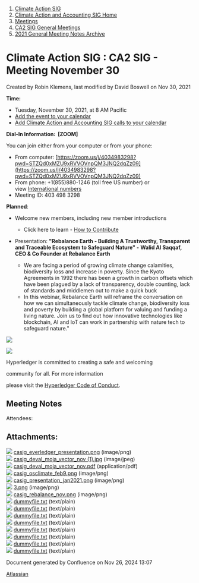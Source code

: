 1. [Climate Action SIG](index.html)
2. [Climate Action and Accounting SIG Home](Climate-Action-and-Accounting-SIG-Home_19005445.html)
3. [Meetings](Meetings_19005583.html)
4. [CA2 SIG General Meetings](CA2-SIG-General-Meetings_19006785.html)
5. [2021 General Meeting Notes Archive](2021-General-Meeting-Notes-Archive_19006648.html)

# Climate Action SIG : CA2 SIG - Meeting November 30

Created by Robin Klemens, last modified by David Boswell on Nov 30, 2021

**Time:**

- Tuesday, November 30, 2021, at 8 AM Pacific
- [Add the event to your calendar](https://lists.hyperledger.org/g/climate-sig/ics/invite.ics?eventid=1336272)
- [Add Climate Action and Accounting SIG calls to your calendar](https://lists.hyperledger.org/g/climate-sig/ics/invite.ics?repeatid=24572)

**Dial-In Information:  \[ZOOM]**

You can join either from your computer or from your phone:

- From computer: [https://zoom.us/j/4034983298?pwd=STZQd0xMZU9xRVVOVnpQM3JNQ2dqZz09](https://zoom.us/j/4034983298?pwd=STZQd0xMZU9xRVVOVnpQM3JNQ2dqZz09)
- From phone: +1(855)880-1246 (toll free US number) or view [International numbers](https://zoom.us/u/bAaJoyznp)
- Meeting ID: 403 498 3298

**Planned**:

- Welcome new members, including new member introductions
  
  - Click here to learn - [How to Contribute](How-to-Contribute_19006806.html)
- Presentation: **"Rebalance Earth - Building A Trustworthy, Transparent and Traceable Ecosystem to Safeguard Nature" -** **Walid Al Saqqaf, CEO &amp; Co Founder at Rebalance Earth** 
  
  - We are facing a period of growing climate change calamities, biodiversity loss and increase in poverty. Since the Kyoto Agreements in 1992 there has been a growth in carbon offsets which have been plagued by a lack of transparency, double counting, lack of standards and middlemen out to make a quick buck
  - In this webinar, Rebalance Earth will reframe the conversation on how we can simultaneously tackle climate change, biodiversity loss and poverty by building a global platform for valuing and funding a living nature. Join us to find out how innovative technologies like blockchain, AI and IoT can work in partnership with nature tech to safeguard nature."

![](https://wiki.hyperledger.org/download/attachments/29034696/Antitrustnotice.png?version=1&modificationDate=1581695654000&api=v2)

![](https://wiki.hyperledger.org/download/attachments/2392771/welcome.png?version=2&modificationDate=1572450107000&api=v2)

Hyperledger is committed to creating a safe and welcoming

community for all. For more information

please visit the [Hyperledger Code of Conduct](https://lf-hyperledger.atlassian.net/wiki/spaces/HYP/pages/19595281/Hyperledger+Code+of+Conduct).

## **Meeting Notes**

Attendees: 

## Attachments:

![](images/icons/bullet_blue.gif) [casig\_everledger\_presentation.png](attachments/19008510/19008513.png) (image/png)  
![](images/icons/bullet_blue.gif) [casig\_deval\_moja\_vector\_nov (1).jpg](attachments/19008510/19008511.jpg) (image/jpeg)  
![](images/icons/bullet_blue.gif) [casig\_deval\_moja\_vector\_nov.pdf](attachments/19008510/19008512.pdf) (application/pdf)  
![](images/icons/bullet_blue.gif) [casig\_osclimate\_feb9.png](attachments/19008510/19008517.png) (image/png)  
![](images/icons/bullet_blue.gif) [casig\_presentation\_jan2021.png](attachments/19008510/19008518.png) (image/png)  
![](images/icons/bullet_blue.gif) [3.png](attachments/19008510/19008522.png) (image/png)  
![](images/icons/bullet_blue.gif) [casig\_rebalance\_nov.png](attachments/19008510/19008525.png) (image/png)  
![](images/icons/bullet_blue.gif) [dummyfile.txt](attachments/19008510/19008524.txt) (text/plain)  
![](images/icons/bullet_blue.gif) [dummyfile.txt](attachments/19008510/19008521.txt) (text/plain)  
![](images/icons/bullet_blue.gif) [dummyfile.txt](attachments/19008510/19008523.txt) (text/plain)  
![](images/icons/bullet_blue.gif) [dummyfile.txt](attachments/19008510/19008520.txt) (text/plain)  
![](images/icons/bullet_blue.gif) [dummyfile.txt](attachments/19008510/19008514.txt) (text/plain)  
![](images/icons/bullet_blue.gif) [dummyfile.txt](attachments/19008510/19008515.txt) (text/plain)  
![](images/icons/bullet_blue.gif) [dummyfile.txt](attachments/19008510/19008516.txt) (text/plain)  
![](images/icons/bullet_blue.gif) [dummyfile.txt](attachments/19008510/19008519.txt) (text/plain)

Document generated by Confluence on Nov 26, 2024 13:07

[Atlassian](http://www.atlassian.com/)
